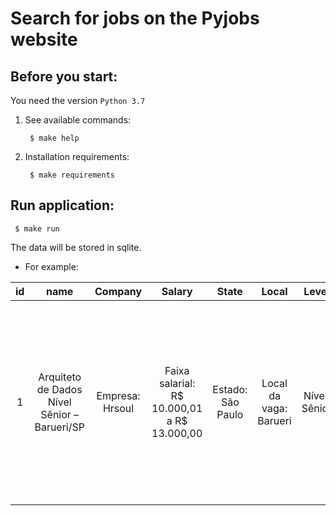 # Search for jobs on the Pyjobs website

## Before you start:

You need the version ```Python 3.7```

1) See available commands:
   ```shell
    $ make help
   ```

1) Installation requirements:
   ```shell
    $ make requirements
   ```

## Run application:
   ```shell
    $ make run
   ```

   The data will be stored in sqlite.

- For example: 

| id | name | Company | Salary | State | Local | Level | Description |
| :---: | :---: | :---: | :---: | :---: | :---: | :---: | :---: |
| 1 | Arquiteto de Dados Nível Sênior – Barueri/SP | Empresa: Hrsoul | Faixa salarial: R$ 10.000,01 a R$ 13.000,00 | Estado: São Paulo | Local da vaga: Barueri | Nível: Sênior | Imprescindível sólida experiência com arquitetura, Oracle, MSSQL, Informix, Vertica, Hive, MongoDB, MySQL, PostgreSQL, Hadoop, DB Cloud, Talend, Elastic, Solr e REDIS; | Desejáveis conhecimentos em NoSQL e Docker; | Graduação em TI ou áreas relacionadas; | Disponibilidade para atuação em Alphaville – São Paulo. | Requisitos | Imprescindível sólida experiência com arquitetura, Oracle, MSSQL, Informix, Vertica, Hive, MongoDB, MySQL, PostgreSQL, Hadoop, DB Cloud, Talend, Elastic, Solr e REDIS; | Desejáveis conhecimentos em NoSQL e Docker; | Graduação em TI ou áreas relacionadas; | Disponibilidade para atuação em Alphaville – São Paulo.
